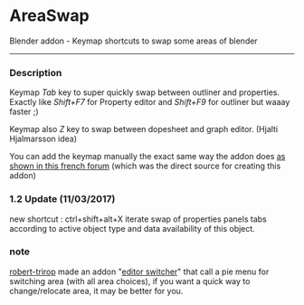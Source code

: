 # AreaSwap
Blender addon - Keymap shortcuts to swap some areas of blender

---

### Description
Keymap *Tab* key to super quickly swap between outliner and properties.  
Exactly like *Shift+F7* for Property editor and *Shift+F9* for outliner but waaay faster ;)

Keymap also *Z* key to swap between dopesheet and graph editor. (Hjalti Hjalmarsson idea)

You can add the keymap manually the exact same way the addon does [as shown in this french forum](http://blenderlounge.fr/forum/viewtopic.php?f=5&t=1446&start=45) (which was the direct source for creating this addon)  

### 1.2 Update (11/03/2017)
new shortcut :
ctrl+shift+alt+X iterate swap of properties panels tabs according to active object type and data availability of this object.


### note
[robert-trirop](https://github.com/robert-trirop) made an addon "[editor switcher](https://github.com/robert-trirop/editor_switcher)" that call a pie menu for switching area (with all area choices), if you want a quick way to change/relocate area, it may be better for you.
